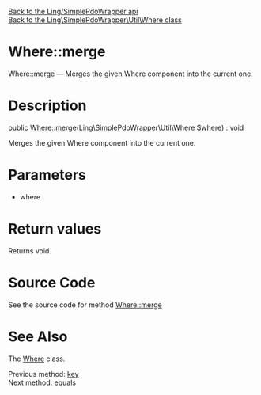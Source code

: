 [Back to the Ling/SimplePdoWrapper api](https://github.com/lingtalfi/SimplePdoWrapper/blob/master/doc/api/Ling/SimplePdoWrapper.md)<br>
[Back to the Ling\SimplePdoWrapper\Util\Where class](https://github.com/lingtalfi/SimplePdoWrapper/blob/master/doc/api/Ling/SimplePdoWrapper/Util/Where.md)


Where::merge
================



Where::merge — Merges the given Where component into the current one.




Description
================


public [Where::merge](https://github.com/lingtalfi/SimplePdoWrapper/blob/master/doc/api/Ling/SimplePdoWrapper/Util/Where/merge.md)([Ling\SimplePdoWrapper\Util\Where](https://github.com/lingtalfi/SimplePdoWrapper/blob/master/doc/api/Ling/SimplePdoWrapper/Util/Where.md) $where) : void




Merges the given Where component into the current one.




Parameters
================


- where

    


Return values
================

Returns void.








Source Code
===========
See the source code for method [Where::merge](https://github.com/lingtalfi/SimplePdoWrapper/blob/master/Util/Where.php#L96-L99)


See Also
================

The [Where](https://github.com/lingtalfi/SimplePdoWrapper/blob/master/doc/api/Ling/SimplePdoWrapper/Util/Where.md) class.

Previous method: [key](https://github.com/lingtalfi/SimplePdoWrapper/blob/master/doc/api/Ling/SimplePdoWrapper/Util/Where/key.md)<br>Next method: [equals](https://github.com/lingtalfi/SimplePdoWrapper/blob/master/doc/api/Ling/SimplePdoWrapper/Util/Where/equals.md)<br>

